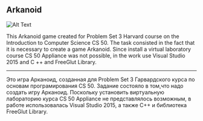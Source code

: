 ## Arkanoid

![Alt Text](https://github.com/Liza-S/Arkanoid-Breakout/blob/master/ScreenShot/Game.gif)

This Arkanoid game created for Problem Set 3 Harvard course on the Introduction to Computer Science CS 50. The task consisted in the fact that it is necessary to create a game Arkanoid. Since install a virtual laboratory course CS 50 Appliance was not possible, in the work use Visual Studio 2015 and C ++ and FreeGlut Library.

-------------------------------------------------------------------------------

Это игра Арканоид, созданная для Problem Set 3 Гарвардского курса по основам програмирования CS 50. Задание состояло в том,что надо создать игру Арканоид. Поскольку установить виртуальную лабораторию курса CS 50 Appliance не представлялось возможным, в работе использовалась Visual Studio 2015, а также С++ и библиотека FreeGlut Library.
